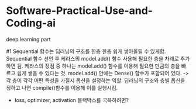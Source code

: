 # Software-Practical-Use-and-Coding-ai
deep learning part

#1
Sequential 함수는 딥러닝의 구조를 한층 한층 쉽게 쌓아올릴 수 있게함. Sequential 함수 선언 후 케라스의 model.add() 함수 사용해 필요한 층을 차례로 추가하면 됨. 
케라스의 장점 중 하나는 model.add() 함수를 이용해 필요한 만큼의 층을 빠르고 쉽게 쌓을 수 있다는 것.
model.add() 안에는 Dense() 함수가 포함되어 있다. -> 각 층이 각각 어떤 특성을 가질지 옵션을 설정하는 역할.
딥러닝의 구조와 층별 옵션을 정하고 나면 compile()함수를 이용해 이를 실행시킴.
* loss, optimizer, activation
블랙박스를 극복하려면?
